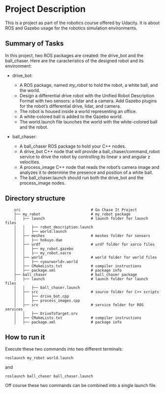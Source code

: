 # Project Description

This is a project as part of the robotics course offered by Udacity. It is about ROS and Gazebo usage for the robotics simulation environments.

## Summary of Tasks
In this project, two ROS packages are created: the drive_bot and the ball_chaser. Here are the caracteristics of the designed robot and its environment:

* drive_bot:

	* A ROS package, named *my_robot* to hold the robot, a white ball, and the world.
	* Design a differential drive robot with the Unified Robot Description Format with two sensors: a lidar and a camera. Add Gazebo plugins for the robot’s differential drive, lidar, and camera.
	* The robot is housed inside a world representing an office.
	* A white-colored ball is added to the Gazebo world.
	* The world.launch file launches the world with the white-colored ball and the robot.

* ball_chaser:

	* A ball_chaser ROS package to hold your C++ nodes.
	* A drive_bot C++ node that will provide a ball_chaser/command_robot service to drive the robot by controlling its linear x and angular z velocities.
	* A process_image C++ node that reads the robot’s camera image and analyzes it to determine the presence and position of a white ball.
	* The ball_chaser.launch should run both the drive_bot and the process_image nodes.

## Directory structure
```
    src                                # Go Chase It Project
    ├── my_robot                       # my_robot package
    │   ├── launch                     # launch folder for launch files
    │   │   ├── robot_description.launch
    │   │   ├── world.launch
    │   ├── meshes                     # meshes folder for sensors
    │   │   ├── hokuyo.dae
    │   ├── urdf                       # urdf folder for xarco files
    │   │   ├── my_robot.gazebo
    │   │   ├── my_robot.xacro
    │   ├── world                      # world folder for world files
    │   │   ├── <yourworld>.world
    │   ├── CMakeLists.txt             # compiler instructions
    │   ├── package.xml                # package info
    ├── ball_chaser                    # ball_chaser package
    │   ├── launch                     # launch folder for launch files
    │   │   ├── ball_chaser.launch
    │   ├── src                        # source folder for C++ scripts
    │   │   ├── drive_bot.cpp
    │   │   ├── process_images.cpp
    │   ├── srv                        # service folder for ROS services
    │   │   ├── DriveToTarget.srv
    │   ├── CMakeLists.txt             # compiler instructions
    │   ├── package.xml                # package info
```

## How to run it
Execute these two commands into two different terminals:
```
roslaunch my_robot world.launch
```
and 
```
roslaunch ball_chaser ball_chaser.launch
```
Off course these two commands can be combined into a single launch file.
